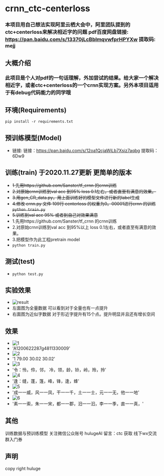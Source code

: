 # crnn_ctc-centerloss

### 本项目用自己想法实现阿里云栖大会中，阿里团队提到的ctc+centerloss来解决相近字的问题 pdf百度网盘链接: https://pan.baidu.com/s/13370jLcBblmqvwfprHPYXw 提取码: mejj 

## 大概介绍
### 此项目是个人对pdf的一句话理解，外加尝试的结果。给大家一个解决相近字，或者ctc+centerloss的一个crnn实现方案。另外本项目适用于有debug代码能力的同学哦

## 环境(Requirements)
```pip install -r requirements.txt```

## 预训练模型(Model)
- 链接: 链接：https://pan.baidu.com/s/12oa1QcjaWiLb7Xsiz7aqbg  提取码：6Dw9 

## 训练(train) 于2020.11.27更新 更简单的版本
- ~~1 先用https://github.com/Sanster/tf_crnn 的crnn训练~~
- ~~2.对原始crnn训练到val acc 到95% loss 0.1左右，或者直至有满意的效果。~~
- ~~3.用gen_CR_data.py，用上面训练好的模型文件进行新的label生成~~
- ~~4.修改 crnn.py 文件 109行 centerloss 的权重为0。00001进行crnn 的训练 ```python train.py```~~
- ~~5.训练到val acc 95% 或者到自己对效果满意~~
- 1.先用https://github.com/Sanster/tf_crnn 的crnn训练
- 2.对原始crnn训练到val acc 到95%以上 loss 0.1左右，或者直至有满意的效果。
- 3.把模型作为此工程pretrain model 
- ```python train.py``` 


## 测试(test)
- ```python test.py```

## 实验效果
- ![result](https://github.com/tommyMessi/crnn_ctc-centerloss/blob/master/data/result.jpeg)
- 左面图为全量数据 可以看到对于全量也有一点提升
- 右面图为近似字数据 对于形近字提升有15个点。提升明显并且还有增长空间

## 效果
- ![1](https://github.com/tommyMessi/crnn_ctc-centerloss/blob/master/data_example/test_data/xingjin/gg1.jpg)
- 'A1200622287g4811330009'
- ![2](https://github.com/tommyMessi/crnn_ctc-centerloss/blob/master/data_example/test_data/xingjin/gg2.jpg)
- '1 79.00 30.02 30.02'
- ![3](https://github.com/tommyMessi/crnn_ctc-centerloss/blob/master/data_example/test_data/xingjin/ling.png)
- '令：怜，伶，邻， 冷，领，龄，铃，岭，玲，拎'
- ![4](https://github.com/tommyMessi/crnn_ctc-centerloss/blob/master/data_example/test_data/xingjin/ling2.png)
- '逢：缝，蓬，篷，峰，锋，逢，蜂'
- ![5](https://github.com/tommyMessi/crnn_ctc-centerloss/blob/master/data_example/test_data/xingjin/xj10.png)
- '成一一威，风一一凤，干一一千，土一一士，元一一无，他一一地'
- ![6](https://github.com/tommyMessi/crnn_ctc-centerloss/blob/master/data_example/test_data/xingjin/xj7.png)
- '素一一索，朱一一宋，都一一郡，汨一一汩，李一一季，直一一真，'

## 其他
训练数据与预训练模型 关注微信公众账号 hulugeAI 留言：ctc 获取 线下wx交流群入门券


## 声明

copy right huluge
